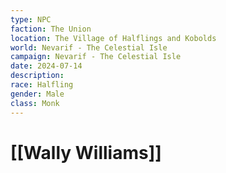 ```yaml
---
type: NPC
faction: The Union
location: The Village of Halflings and Kobolds
world: Nevarif - The Celestial Isle
campaign: Nevarif - The Celestial Isle
date: 2024-07-14
description: 
race: Halfling
gender: Male
class: Monk
---
```

# [[Wally Williams]]

